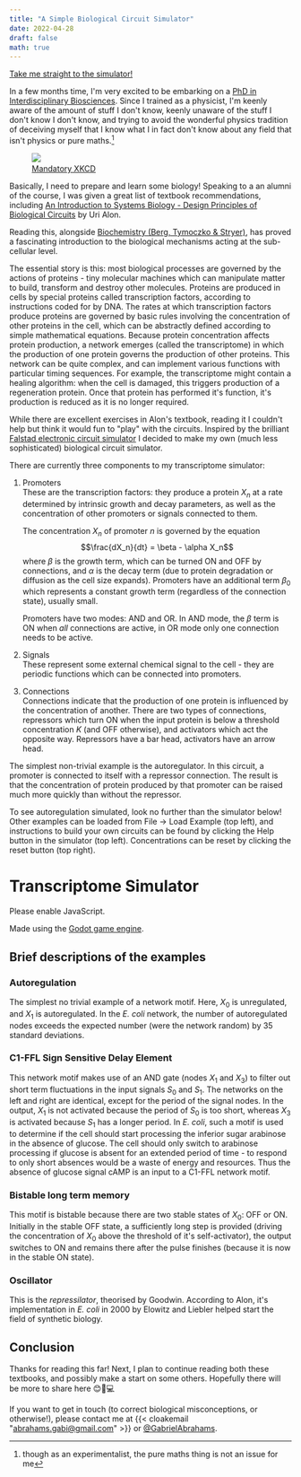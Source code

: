 ```yaml
---
title: "A Simple Biological Circuit Simulator"
date: 2022-04-28
draft: false
math: true
---
```


<meta name="twitter:card" content="summary_large_image">
<meta name="twitter:site" content="@GabrielAbrahams">
<meta name="twitter:creator" content="@GabrielAbrahams">
<meta name="twitter:title" content="A Simple Biological Circuit Simulator">
<meta name="twitter:description" content="Building a transcriptome circuit simulator as preperation for a PhD in interdisciplinary bioscience.">
<meta name="twitter:image" content="https://www.thesciencegab.com/TranscriptomeSim.PNG">

<a href="#simulator">Take me straight to the simulator!</a>

In a few months time, I'm very excited to be embarking on a [PhD in Interdisciplinary Biosciences](https://www.biodtp.ox.ac.uk/programme-0). Since I trained as a physicist, I'm keenly aware of the amount of stuff I don't know, keenly unaware of the stuff I don't know I don't know, and trying to avoid the wonderful physics tradition of deceiving myself that I know what I in fact don't know about any field that isn't physics or pure maths.[^1]

[^1]: though as an experimentalist, the pure maths thing is not an issue for me

<figure>
<img src="https://imgs.xkcd.com/comics/degree_off.png"></img>
<figcaption><a href="https://xkcd.com/1520/">Mandatory XKCD</a></figcaption>
</figure>

Basically, I need to prepare and learn some biology! Speaking to a an alumni of the course, I was given a great list of textbook recommendations, including [An Introduction to Systems Biology - Design Principles of Biological Circuits](https://www.weizmann.ac.il/mcb/UriAlon/introduction-systems-biology-design-principles-biological-circuits) by Uri Alon. 

Reading this, alongside [Biochemistry (Berg, Tymoczko & Stryer)](https://www.booktopia.com.au/biochemistry-jeremy-berg/book/9781319114657.html), has proved a fascinating introduction to the biological mechanisms acting at the sub-cellular level. 

The essential story is this: most biological processes are governed by the actions of proteins - tiny molecular machines which can manipulate matter to build, transform and destroy other molecules. Proteins are produced in cells by special proteins called transcription factors, according to instructions coded for by DNA. The rates at which transcription factors produce proteins are governed by basic rules involving the concentration of other proteins in the cell, which can be abstractly defined according to simple mathematical equations. Because protein concentration affects protein production, a network emerges (called the transcriptome) in which the production of one protein governs the production of other proteins. This network can be quite complex, and can implement various functions with particular timing sequences. For example, the transcriptome might contain a healing algorithm: when the cell is damaged, this triggers production of a regeneration protein. Once that protein has performed it's function, it's production is reduced as it is no longer required.

While there are excellent exercises in Alon's textbook, reading it I couldn't help but think it would fun to "play" with the circuits. Inspired by the brilliant [Falstad electronic circuit simulator](https://www.falstad.com/circuit/) I decided to make my own (much less sophisticated) biological circuit simulator.

There are currently three components to my transcriptome simulator:

1. Promoters  
    These are the transcription factors: they produce a protein $X_n$ at a rate determined by intrinsic growth and decay parameters, as well as the concentration of other promoters or signals connected to them.

    The concentration $X_n$ of promoter $n$ is governed by the equation $$\frac{dX_n}{dt} = \beta - \alpha X_n$$ where $\beta$ is the growth term, which can be turned ON and OFF by connections, and $\alpha$ is the decay term (due to protein degradation or diffusion as the cell size expands). Promoters have an additional term $\beta_0$ which represents a constant growth term (regardless of the connection state), usually small.  

    Promoters have two modes: AND and OR. In AND mode, the $\beta$ term is ON when _all_ connections are active, in OR mode only one connection needs to be active.

2. Signals  
    These represent some external chemical signal to the cell - they are periodic functions which can be connected into promoters.

3. Connections  
    Connections indicate that the production of one protein is influenced by the concentration of another. There are two types of connections, repressors which turn ON when the input protein is below a threshold concentration $K$ (and OFF otherwise), and activators which act the opposite way. Repressors have a bar head, activators have an arrow head.

The simplest non-trivial example is the autoregulator. In this circuit, a promoter is connected to itself with a repressor connection. The result is that the concentration of protein produced by that promoter can be raised much more quickly than without the repressor.

To see autoregulation simulated, look no further than the simulator below! Other examples can be loaded from File -> Load Example (top left), and instructions to build your own circuits can be found by clicking the Help button in the simulator (top left). Concentrations can be reset by clicking the reset button (top right).

<script>
window.mobileCheck = function() {
  let check = false;
  (function(a){if(/(android|bb\d+|meego).+mobile|avantgo|bada\/|blackberry|blazer|compal|elaine|fennec|hiptop|iemobile|ip(hone|od)|iris|kindle|lge |maemo|midp|mmp|mobile.+firefox|netfront|opera m(ob|in)i|palm( os)?|phone|p(ixi|re)\/|plucker|pocket|psp|series(4|6)0|symbian|treo|up\.(browser|link)|vodafone|wap|windows ce|xda|xiino/i.test(a)||/1207|6310|6590|3gso|4thp|50[1-6]i|770s|802s|a wa|abac|ac(er|oo|s\-)|ai(ko|rn)|al(av|ca|co)|amoi|an(ex|ny|yw)|aptu|ar(ch|go)|as(te|us)|attw|au(di|\-m|r |s )|avan|be(ck|ll|nq)|bi(lb|rd)|bl(ac|az)|br(e|v)w|bumb|bw\-(n|u)|c55\/|capi|ccwa|cdm\-|cell|chtm|cldc|cmd\-|co(mp|nd)|craw|da(it|ll|ng)|dbte|dc\-s|devi|dica|dmob|do(c|p)o|ds(12|\-d)|el(49|ai)|em(l2|ul)|er(ic|k0)|esl8|ez([4-7]0|os|wa|ze)|fetc|fly(\-|_)|g1 u|g560|gene|gf\-5|g\-mo|go(\.w|od)|gr(ad|un)|haie|hcit|hd\-(m|p|t)|hei\-|hi(pt|ta)|hp( i|ip)|hs\-c|ht(c(\-| |_|a|g|p|s|t)|tp)|hu(aw|tc)|i\-(20|go|ma)|i230|iac( |\-|\/)|ibro|idea|ig01|ikom|im1k|inno|ipaq|iris|ja(t|v)a|jbro|jemu|jigs|kddi|keji|kgt( |\/)|klon|kpt |kwc\-|kyo(c|k)|le(no|xi)|lg( g|\/(k|l|u)|50|54|\-[a-w])|libw|lynx|m1\-w|m3ga|m50\/|ma(te|ui|xo)|mc(01|21|ca)|m\-cr|me(rc|ri)|mi(o8|oa|ts)|mmef|mo(01|02|bi|de|do|t(\-| |o|v)|zz)|mt(50|p1|v )|mwbp|mywa|n10[0-2]|n20[2-3]|n30(0|2)|n50(0|2|5)|n7(0(0|1)|10)|ne((c|m)\-|on|tf|wf|wg|wt)|nok(6|i)|nzph|o2im|op(ti|wv)|oran|owg1|p800|pan(a|d|t)|pdxg|pg(13|\-([1-8]|c))|phil|pire|pl(ay|uc)|pn\-2|po(ck|rt|se)|prox|psio|pt\-g|qa\-a|qc(07|12|21|32|60|\-[2-7]|i\-)|qtek|r380|r600|raks|rim9|ro(ve|zo)|s55\/|sa(ge|ma|mm|ms|ny|va)|sc(01|h\-|oo|p\-)|sdk\/|se(c(\-|0|1)|47|mc|nd|ri)|sgh\-|shar|sie(\-|m)|sk\-0|sl(45|id)|sm(al|ar|b3|it|t5)|so(ft|ny)|sp(01|h\-|v\-|v )|sy(01|mb)|t2(18|50)|t6(00|10|18)|ta(gt|lk)|tcl\-|tdg\-|tel(i|m)|tim\-|t\-mo|to(pl|sh)|ts(70|m\-|m3|m5)|tx\-9|up(\.b|g1|si)|utst|v400|v750|veri|vi(rg|te)|vk(40|5[0-3]|\-v)|vm40|voda|vulc|vx(52|53|60|61|70|80|81|83|85|98)|w3c(\-| )|webc|whit|wi(g |nc|nw)|wmlb|wonu|x700|yas\-|your|zeto|zte\-/i.test(a.substr(0,4))) check = true;})(navigator.userAgent||navigator.vendor||window.opera);
  return check;
};
</script>

# Transcriptome Simulator

<div id="simulator">
Please enable JavaScript.
</div>

<script>
if (window.mobileCheck()) {
    document.getElementById("simulator").innerHTML = "<b>Not supported on mobile, sorry!</b> Please open this page on a laptop or desktop computer. This is what it looks like: <img src='/TranscriptomeSim.PNG'></img>"
} else {
    document.getElementById("simulator").innerHTML = "<iframe overflow='visible' src='/TranscriptomeSim/TranscriptomeSim_Autoregulation.html' title='Transcirptome Simulator' style='min-width:360px;min-height:400px;width:1000px;height:600px'></iframe>"
}
</script>

Made using the [Godot game engine](https://godotengine.org/). 

## Brief descriptions of the examples
### Autoregulation
The simplest no trivial example of a network motif. Here, $X_0$ is unregulated, and $X_1$ is autoregulated. In the _E. coli_ network, the number of autoregulated nodes exceeds the expected number (were the network random) by 35 standard deviations.

### C1-FFL Sign Sensitive Delay Element
This network motif makes use of an AND gate (nodes $X_1$ and $X_3$) to filter out short term fluctuations in the input signals $S_0$ and $S_1$. The networks on the left and right are identical, except for the period of the signal nodes. In the output, $X_1$ is not activated because the period of $S_0$ is too short, whereas $X_3$ is activated because $S_1$ has a longer period. In _E. coli_, such a motif is used to determine if the cell should start processing the inferior sugar arabinose in the absence of glucose. The cell should only switch to arabinose processing if glucose is absent for an extended period of time - to respond to only short absences would be a waste of energy and resources. Thus the absence of glucose signal cAMP is an input to a C1-FFL network motif.

### Bistable long term memory
This motif is bistable because there are two stable states of $X_0$: OFF or ON. Initially in the stable OFF state, a sufficiently long step is provided (driving the concentration of $X_0$ above the threshold of it's self-activator), the output switches to ON and remains there after the pulse finishes (because it is now in the stable ON state).

### Oscillator
This is the _repressilator_, theorised by Goodwin. According to Alon, it's implementation in _E. coli_ in 2000 by Elowitz and Liebler helped start the field of synthetic biology.

## Conclusion

Thanks for reading this far! Next, I plan to continue reading both these textbooks, and possibly make a start on some others. Hopefully there will be more to share here 😊🧬💻

If you want to get in touch (to correct biological misconceptions, or otherwise!), please contact me at {{< cloakemail "abrahams.gabi@gmail.com" >}} or <a href="https://twitter.com/GabrielAbrahams">@GabrielAbrahams</a>.
